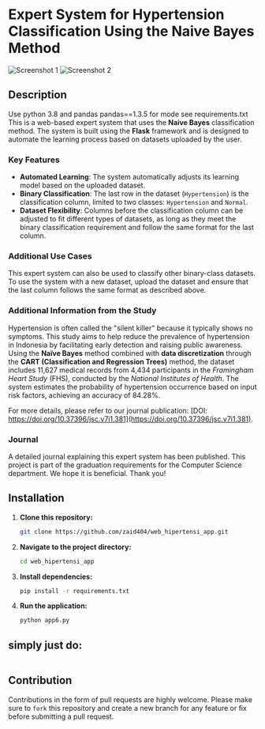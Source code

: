# Expert System for Hypertension Classification Using the Naive Bayes Method

![Screenshot 1](https://raw.githubusercontent.com/zaid404/web_hipertensi_app/main/Screenshot_15.png)
![Screenshot 2](https://raw.githubusercontent.com/zaid404/web_hipertensi_app/main/prevhomet_14.png)

## Description
Use python 3.8 and pandas pandas==1.3.5 for mode see requirements.txt
This is a web-based expert system that uses the **Naive Bayes** classification method. The system is built using the **Flask** framework and is designed to automate the learning process based on datasets uploaded by the user.

### Key Features
- **Automated Learning**: The system automatically adjusts its learning model based on the uploaded dataset.
- **Binary Classification**: The last row in the dataset (`Hypertension`) is the classification column, limited to two classes: `Hypertension` and `Normal`.
- **Dataset Flexibility**: Columns before the classification column can be adjusted to fit different types of datasets, as long as they meet the binary classification requirement and follow the same format for the last column.

### Additional Use Cases
This expert system can also be used to classify other binary-class datasets. To use the system with a new dataset, upload the dataset and ensure that the last column follows the same format as described above.

### Additional Information from the Study
Hypertension is often called the "silent killer" because it typically shows no symptoms. This study aims to help reduce the prevalence of hypertension in Indonesia by facilitating early detection and raising public awareness. Using the **Naïve Bayes** method combined with **data discretization** through the **CART (Classification and Regression Trees)** method, the dataset includes 11,627 medical records from 4,434 participants in the *Framingham Heart Study* (FHS), conducted by the *National Institutes of Health*. The system estimates the probability of hypertension occurrence based on input risk factors, achieving an accuracy of 84.28%.

For more details, please refer to our journal publication: [DOI: https://doi.org/10.37396/jsc.v7i1.381](https://doi.org/10.37396/jsc.v7i1.381).

### Journal
A detailed journal explaining this expert system has been published. This project is part of the graduation requirements for the Computer Science department. We hope it is beneficial. Thank you!

## Installation

1. **Clone this repository:**
   ```bash
   git clone https://github.com/zaid404/web_hipertensi_app.git
   ```
2. **Navigate to the project directory:**
   ```bash
   cd web_hipertensi_app
   ```
3. **Install dependencies:**
   ```bash
   pip install -r requirements.txt
   ```
4. **Run the application:**
   ```bash
   python app6.py
   ```
## **simply just do:**
```bash run2.sh
```
## Contribution

Contributions in the form of pull requests are highly welcome. Please make sure to `fork` this repository and create a new branch for any feature or fix before submitting a pull request.
